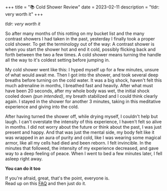 +++
title = "📚 Cold Shower Review"
date = 2023-02-11
description = "tldr: very worth it"
+++

_tldr: very worth it_

So after many months of this rotting on my bucket list and the many contrast showers I had taken in the past, yesterday I finally took a proper cold shower.
To get the terminology out of the way: A contrast shower is when you start the shower hot and end it cold, possibly flicking back and forth between the two a few times.
A cold shower means turning the handle all the way to it's coldest setting before jumping in.

My cold shower went like this: I hyped myself up for a few minutes, unsure of what would await me.
Then I got into the shower, and took several deep breaths before turning on the cold water.
It was a big shock, haven't felt this much adrenaline in months, I breathed fast and heavily.
After what must have been 20 seconds, after my whole body was wet, the initial shock cooled down *(pun intended)*, my breath stabilized and I could think clearly again.
I stayed in the shower for another 3 minutes, taking in this meditative experience and giving into the cold.

After having turned the shower off, while drying myself, I couldn't help but laugh.
I can't overstate the intensity of this experience, I haven't felt so alive in months.
I did not worry about the future or think about the past, I was just present and happy.
And that was just the mental side, my body felt like it was wrapped in an aura of purity and cold, like I was wearing some magical armor, like all my cells had died and been reborn. I felt invincible.
In the minutes that followed, the intensity of my experience decreased, and gave way to a deep feeling of peace.
When I went to bed a few minutes later, I fell asleep right away.

**You can do it too**

If you're afraid, great, that's the point, everyone is. \
Read up on this [FAQ](https://libreddit.de/r/coldshowers/comments/eyoiol/faq_read_this_thread_if_you_are_new_to_cold/) and then just do it.
